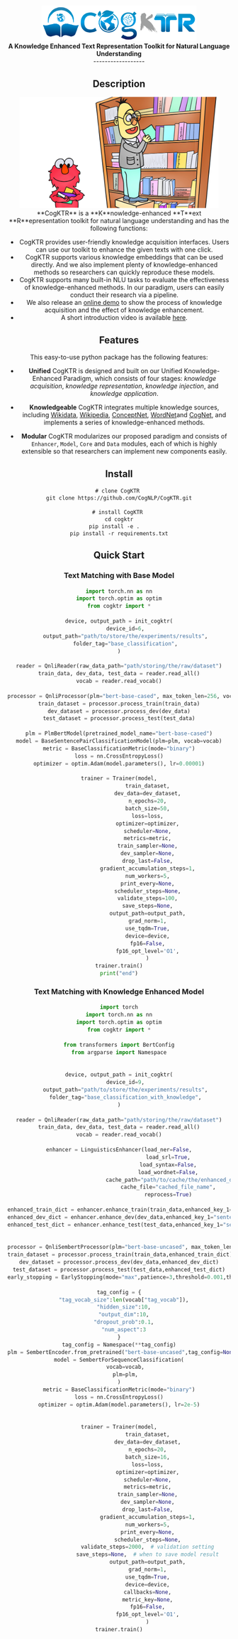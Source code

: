 <div align="center">
<img src="./docs/source/figures/KTR-02-clip.png" width="350px" >

<center><b>A Knowledge Enhanced Text Representation Toolkit for Natural Language Understanding</b></center>
------------------



## Description

<div align=center><img width="450" height="250" src="./docs/source/figures/knowledge.png"/></div>
**CogKTR** is a **K**nowledge-enhanced **T**ext **R**epresentation toolkit for natural language understanding and has the following functions: 

+ CogKTR provides user-friendly knowledge acquisition interfaces. Users can use our toolkit to enhance the given texts with one click.
+ CogKTR supports various knowledge embeddings that can be used directly.  And we also implement plenty of knowledge-enhanced methods so researchers can quickly reproduce these models.
+ CogKTR supports many built-in NLU tasks to evaluate the effectiveness of knowledge-enhanced methods. In our paradigm, users can easily conduct their research via a pipeline.
+ We also release an [online demo](http://cognlp.com/cogktr/) to show the process of knowledge acquisition and the effect of knowledge enhancement. 
+ A short introduction video is available [here](https://youtu.be/SrvXrXdDiVY).


## Features

This easy-to-use python package has the following features:

+ **Unified** 
CogKTR is designed and built on our Unified Knowledge-Enhanced Paradigm, which consists of four stages: *knowledge acquisition*, *knowledge representation*, *knowledge injection*, and *knowledge application*.

+ **Knowledgeable** 
CogKTR integrates multiple knowledge sources, including [Wikidata](https://www.wikidata.org/wiki/Wikidata:Main_Page), [Wikipedia](https://www.wikipedia.org/), [ConceptNet](https://conceptnet.io/), [WordNet](https://wordnet.princeton.edu/)and [CogNet](http://cognet.top/index.html), and implements a series of knowledge-enhanced methods.

+ **Modular** 
CogKTR modularizes our proposed paradigm and consists of `Enhancer`, `Model`, `Core` and `Data` modules, each of which is highly extensible so that researchers can implement new components easily.

## Install

```shel
# clone CogKTR 
git clone https://github.com/CogNLP/CogKTR.git

# install CogKTR 
cd cogktr
pip install -e .   
pip install -r requirements.txt
```

## Quick Start 

### Text Matching with Base Model

```python
import torch.nn as nn
import torch.optim as optim
from cogktr import *

device, output_path = init_cogktr(
    device_id=6,
    output_path="path/to/store/the/experiments/results",
    folder_tag="base_classification",
)

reader = QnliReader(raw_data_path="path/storing/the/raw/dataset")
train_data, dev_data, test_data = reader.read_all()
vocab = reader.read_vocab()

processor = QnliProcessor(plm="bert-base-cased", max_token_len=256, vocab=vocab)
train_dataset = processor.process_train(train_data)
dev_dataset = processor.process_dev(dev_data)
test_dataset = processor.process_test(test_data)

plm = PlmBertModel(pretrained_model_name="bert-base-cased")
model = BaseSentencePairClassificationModel(plm=plm, vocab=vocab)
metric = BaseClassificationMetric(mode="binary")
loss = nn.CrossEntropyLoss()
optimizer = optim.Adam(model.parameters(), lr=0.00001)

trainer = Trainer(model,
                  train_dataset,
                  dev_data=dev_dataset,
                  n_epochs=20,
                  batch_size=50,
                  loss=loss,
                  optimizer=optimizer,
                  scheduler=None,
                  metrics=metric,
                  train_sampler=None,
                  dev_sampler=None,
                  drop_last=False,
                  gradient_accumulation_steps=1,
                  num_workers=5,
                  print_every=None,
                  scheduler_steps=None,
                  validate_steps=100,
                  save_steps=None,
                  output_path=output_path,
                  grad_norm=1,
                  use_tqdm=True,
                  device=device,
                  fp16=False,
                  fp16_opt_level='O1',
                  )
trainer.train()
print("end")

```

### Text Matching with Knowledge Enhanced Model

```python
import torch
import torch.nn as nn
import torch.optim as optim
from cogktr import *

from transformers import BertConfig
from argparse import Namespace


device, output_path = init_cogktr(
    device_id=9,
    output_path="path/to/store/the/experiments/results",
    folder_tag="base_classification_with_knowledge",
)

reader = QnliReader(raw_data_path="path/storing/the/raw/dataset")
train_data, dev_data, test_data = reader.read_all()
vocab = reader.read_vocab()

enhancer = LinguisticsEnhancer(load_ner=False,
                               load_srl=True,
                               load_syntax=False,
                               load_wordnet=False,
                               cache_path="path/to/cache/the/enhanced_data",
                               cache_file="cached_file_name",
                               reprocess=True)
                    
enhanced_train_dict = enhancer.enhance_train(train_data,enhanced_key_1="sentence",enhanced_key_2="question")
enhanced_dev_dict = enhancer.enhance_dev(dev_data,enhanced_key_1="sentence",enhanced_key_2="question")
enhanced_test_dict = enhancer.enhance_test(test_data,enhanced_key_1="sentence",enhanced_key_2="question")


processor = QnliSembertProcessor(plm="bert-base-uncased", max_token_len=256, vocab=vocab,debug=False)
train_dataset = processor.process_train(train_data,enhanced_train_dict)
dev_dataset = processor.process_dev(dev_data,enhanced_dev_dict)
test_dataset = processor.process_test(test_data,enhanced_test_dict)
early_stopping = EarlyStopping(mode="max",patience=3,threshold=0.001,threshold_mode="abs",metric_name="F1")

tag_config = {
   "tag_vocab_size":len(vocab["tag_vocab"]),
   "hidden_size":10,
   "output_dim":10,
   "dropout_prob":0.1,
   "num_aspect":3
}
tag_config = Namespace(**tag_config)
plm = SembertEncoder.from_pretrained("bert-base-uncased",tag_config=None)
model = SembertForSequenceClassification(
    vocab=vocab,
    plm=plm,
)
metric = BaseClassificationMetric(mode="binary")
loss = nn.CrossEntropyLoss()
optimizer = optim.Adam(model.parameters(), lr=2e-5)


trainer = Trainer(model,
                  train_dataset,
                  dev_data=dev_dataset,
                  n_epochs=20,
                  batch_size=16,
                  loss=loss,
                  optimizer=optimizer,
                  scheduler=None,
                  metrics=metric,
                  train_sampler=None,
                  dev_sampler=None,
                  drop_last=False,
                  gradient_accumulation_steps=1,
                  num_workers=5,
                  print_every=None,
                  scheduler_steps=None,
                  validate_steps=2000,  # validation setting
                  save_steps=None,  # when to save model result
                  output_path=output_path,
                  grad_norm=1,
                  use_tqdm=True,
                  device=device,
                  callbacks=None,
                  metric_key=None,
                  fp16=False,
                  fp16_opt_level='O1',
                  )
trainer.train()

```


